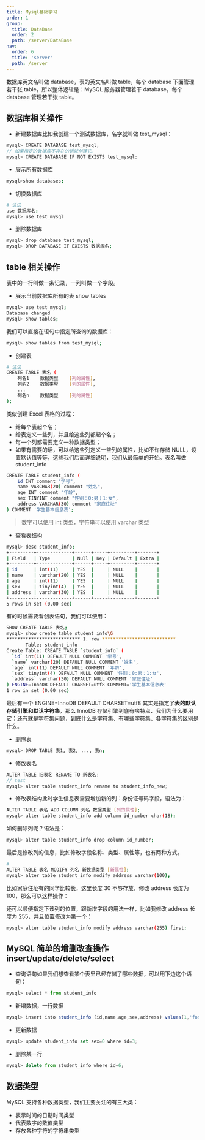 ```yaml
---
title: Mysql基础学习
order: 1
group:
  title: DataBase
  order: 2
  path: /server/DataBase
nav:
  order: 6
  title: 'server'
  path: /server
---
```


数据库英文名叫做 database，表的英文名叫做 table，每个 database 下面管理若干张 table，所以整体逻辑是：MySQL 服务器管理若干 database，每个 database 管理若干张 table。

## 数据库相关操作

- 新建数据库比如我创建一个测试数据库，名字就叫做 test_mysql：

```js
mysql> CREATE DATABASE test_mysql;
// 如果指定的数据库不存在的话就创建它，
mysql> CREATE DATABASE IF NOT EXISTS test_mysql;
```

- 展示所有数据库

```bash
mysql>show databases;
```

- 切换数据库

```bash
# 语法
use 数据库名;
mysql> use test_mysql
```

- 删除数据库

```bash
mysql> drop database test_mysql;
mysql> DROP DATABASE IF EXISTS 数据库名;
```

## table 相关操作

表中的一行叫做一条记录，一列叫做一个字段。

- 展示当前数据库所有的表 show tables

```bash
mysql> use test_mysql;
Database changed
mysql> show tables;
```

我们可以直接在语句中指定所查询的数据库：

```bash
mysql> show tables from test_mysql;
```

- 创建表

```bash
# 语法
CREATE TABLE 表名 (
    列名1    数据类型    [列的属性],
    列名2    数据类型    [列的属性],
    ...
    列名n    数据类型    [列的属性]
);
```

类似创建 Excel 表格的过程：

- 给每个表起个名；
- 给表定义一些列，并且给这些列都起个名；
- 每一个列都需要定义一种数据类型；
- 如果有需要的话，可以给这些列定义一些列的属性，比如不许存储 NULL，设置默认值等等，这些我们后面详细说明，我们从最简单的开始。表名叫做 student_info

```bash
CREATE TABLE student_info (
    id INT comment "学号",
    name VARCHAR(20) comment "姓名",
    age INT comment "年龄",
    sex TINYINT comment "性别：0:男；1:女",
    address VARCHAR(30) comment "家庭住址"
) COMMENT '学生基本信息表';
```

> 数字可以使用 int 类型，字符串可以使用 varchar 类型

- 查看表结构

```bash
mysql> desc student_info;
+---------+-------------+------+-----+---------+-------+
| Field   | Type        | Null | Key | Default | Extra |
+---------+-------------+------+-----+---------+-------+
| id      | int(11)     | YES  |     | NULL    |       |
| name    | varchar(20) | YES  |     | NULL    |       |
| age     | int(11)     | YES  |     | NULL    |       |
| sex     | tinyint(4)  | YES  |     | NULL    |       |
| address | varchar(30) | YES  |     | NULL    |       |
+---------+-------------+------+-----+---------+-------+
5 rows in set (0.00 sec)
```

有的时候需要看创表语句，我们可以使用：

```bash
SHOW CREATE TABLE 表名;
mysql> show create table student_info\G
*************************** 1. row ***************************
       Table: student_info
Create Table: CREATE TABLE `student_info` (
  `id` int(11) DEFAULT NULL COMMENT '学号',
  `name` varchar(20) DEFAULT NULL COMMENT '姓名',
  `age` int(11) DEFAULT NULL COMMENT '年龄',
  `sex` tinyint(4) DEFAULT NULL COMMENT '性别：0:男；1:女',
  `address` varchar(30) DEFAULT NULL COMMENT '家庭住址'
) ENGINE=InnoDB DEFAULT CHARSET=utf8 COMMENT='学生基本信息表'
1 row in set (0.00 sec)
```

最后有一个 ENGINE=InnoDB DEFAULT CHARSET=utf8 其实是指定了**表的默认存储引擎和默认字符集**，那么 InnoDB 存储引擎到底有啥特点、我们为什么要用它；还有就是字符集问题，到底什么是字符集、有哪些字符集、各字符集的区别是什么。

- 删除表

```bash
mysql> DROP TABLE 表1, 表2, ..., 表n;
```

- 修改表名

```js
ALTER TABLE 旧表名 RENAME TO 新表名;
// test
mysql> alter table student_info rename to student_info_new;
```

- 修改表结构此时学生信息表需要增加新的列：身份证号码字段，语法为：

```bash
ALTER TABLE 表名 ADD COLUMN 列名 数据类型 [列的属性];
mysql> alter table student_info add column id_number char(18);
```

如何删除列呢？语法是：

```bash
mysql> alter table student_info drop column id_number;
```

最后是修改列的信息，比如修改字段名称、类型、属性等，也有两种方式。

```bash
#
ALTER TABLE 表名 MODIFY 列名 新数据类型 [新属性];
mysql> alter table student_info modify address varchar(100);
```

比如家庭住址有的同学比较长，这里长度 30 不够存放，修改 address 长度为 100，那么可以这样操作：

还可以顺便指定下该列的位置，跟新增字段的用法一样，比如我修改 address 长度为 255，并且位置修改为第一个：

```bash
mysql> alter table student_info modify address varchar(255) first;
```

## MySQL 简单的增删改查操作 insert/update/delete/select

- 查询语句如果我们想查看某个表里已经存储了哪些数据，可以用下边这个语句：

```js
mysql> select * from student_info
```

- 新增数据，一行数据

```js
mysql> insert into student_info (id,name,age,sex,address) values(1,'fossi',18,0,'江苏省南京市');
```

- 更新数据

```js
mysql> update student_info set sex=0 where id=3;
```

- 删除某一行

```js
mysql> delete from student_info where id=6;
```

## 数据类型

MySQL 支持各种数据类型，我们主要关注的有三大类：

- 表示时间的日期时间类型
- 代表数字的数值类型
- 存放各种字符的字符串类型
